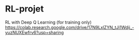 # RL-projet

RL with Deep Q Learning (for training only)
https://colab.research.google.com/drive/17N9LxlZYN_tJi1Wdij_-yuzNUXEwfrv6?usp=sharing
